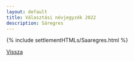 ```yaml
---
layout: default
title: Választási névjegyzék 2022
description: Sáregres
---
```


{% include settlementHTMLs/Saaregres.html %}

[Vissza](./)